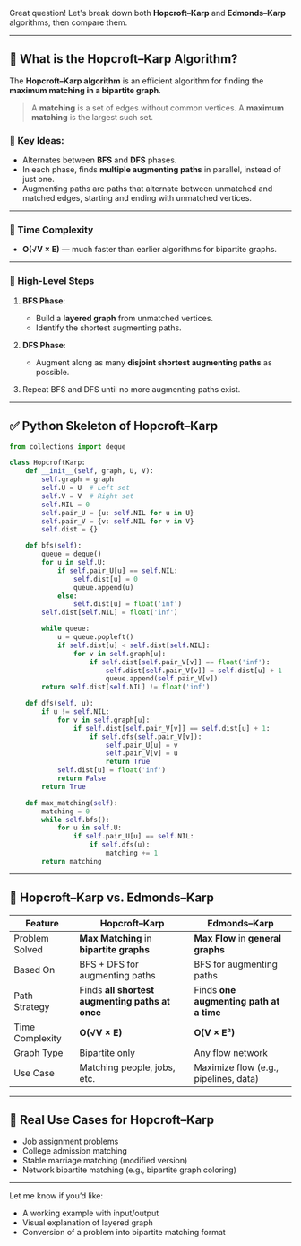 Great question! Let's break down both **Hopcroft–Karp** and **Edmonds–Karp** algorithms, then compare them.

---

## 🔹 What is the **Hopcroft–Karp** Algorithm?

The **Hopcroft–Karp algorithm** is an efficient algorithm for finding the **maximum matching in a bipartite graph**.

> A **matching** is a set of edges without common vertices.
> A **maximum matching** is the largest such set.

### 🔧 Key Ideas:

* Alternates between **BFS** and **DFS** phases.
* In each phase, finds **multiple augmenting paths** in parallel, instead of just one.
* Augmenting paths are paths that alternate between unmatched and matched edges, starting and ending with unmatched vertices.

---

### 🔸 Time Complexity

* **O(√V × E)** — much faster than earlier algorithms for bipartite graphs.

---

### 🧠 High-Level Steps

1. **BFS Phase**:

   * Build a **layered graph** from unmatched vertices.
   * Identify the shortest augmenting paths.

2. **DFS Phase**:

   * Augment along as many **disjoint shortest augmenting paths** as possible.

3. Repeat BFS and DFS until no more augmenting paths exist.

---

## ✅ Python Skeleton of Hopcroft–Karp

```python
from collections import deque

class HopcroftKarp:
    def __init__(self, graph, U, V):
        self.graph = graph
        self.U = U  # Left set
        self.V = V  # Right set
        self.NIL = 0
        self.pair_U = {u: self.NIL for u in U}
        self.pair_V = {v: self.NIL for v in V}
        self.dist = {}

    def bfs(self):
        queue = deque()
        for u in self.U:
            if self.pair_U[u] == self.NIL:
                self.dist[u] = 0
                queue.append(u)
            else:
                self.dist[u] = float('inf')
        self.dist[self.NIL] = float('inf')

        while queue:
            u = queue.popleft()
            if self.dist[u] < self.dist[self.NIL]:
                for v in self.graph[u]:
                    if self.dist[self.pair_V[v]] == float('inf'):
                        self.dist[self.pair_V[v]] = self.dist[u] + 1
                        queue.append(self.pair_V[v])
        return self.dist[self.NIL] != float('inf')

    def dfs(self, u):
        if u != self.NIL:
            for v in self.graph[u]:
                if self.dist[self.pair_V[v]] == self.dist[u] + 1:
                    if self.dfs(self.pair_V[v]):
                        self.pair_U[u] = v
                        self.pair_V[v] = u
                        return True
            self.dist[u] = float('inf')
            return False
        return True

    def max_matching(self):
        matching = 0
        while self.bfs():
            for u in self.U:
                if self.pair_U[u] == self.NIL:
                    if self.dfs(u):
                        matching += 1
        return matching
```

---

## 🔄 Hopcroft–Karp vs. Edmonds–Karp

| Feature         | **Hopcroft–Karp**                               | **Edmonds–Karp**                        |
| --------------- | ----------------------------------------------- | --------------------------------------- |
| Problem Solved  | **Max Matching** in **bipartite graphs**        | **Max Flow** in **general graphs**      |
| Based On        | BFS + DFS for augmenting paths                  | BFS for augmenting paths                |
| Path Strategy   | Finds **all shortest augmenting paths at once** | Finds **one augmenting path at a time** |
| Time Complexity | **O(√V × E)**                                   | **O(V × E²)**                           |
| Graph Type      | Bipartite only                                  | Any flow network                        |
| Use Case        | Matching people, jobs, etc.                     | Maximize flow (e.g., pipelines, data)   |

---

## 🧪 Real Use Cases for Hopcroft–Karp

* Job assignment problems
* College admission matching
* Stable marriage matching (modified version)
* Network bipartite matching (e.g., bipartite graph coloring)

---

Let me know if you’d like:

* A working example with input/output
* Visual explanation of layered graph
* Conversion of a problem into bipartite matching format
